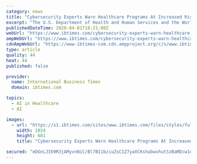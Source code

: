 ```yaml
---
category: news
title: "Cybersecurity Experts Warn Healthcare Programs At Increased Risk To Hackers During COVID-19 Pandemic"
excerpt: "The U.S. Department of Health and Human Services and the World Health Organization have reportedly suffered multiple ransomware attacks since the start of the COVID-19 pandemic."
publishedDateTime: 2020-04-01T18:21:00Z
webUrl: "https://www.ibtimes.com/cybersecurity-experts-warn-healthcare-programs-increased-risk-hackers-during-covid-19-2950871"
ampWebUrl: "https://www.ibtimes.com/cybersecurity-experts-warn-healthcare-programs-increased-risk-hackers-during-covid-19-2950871?amp=1"
cdnAmpWebUrl: "https://www-ibtimes-com.cdn.ampproject.org/c/s/www.ibtimes.com/cybersecurity-experts-warn-healthcare-programs-increased-risk-hackers-during-covid-19-2950871?amp=1"
type: article
quality: 44
heat: 44
published: false

provider:
  name: International Business Times
  domain: ibtimes.com

topics:
  - AI in Healthcare
  - AI

images:
  - url: "https://s1.ibtimes.com/sites/www.ibtimes.com/files/styles/full/public/2020/03/31/over-28-000-people-are-in-hospital-in.jpg"
    width: 1024
    height: 681
    title: "Cybersecurity Experts Warn Healthcare Programs At Increased Risk To Hackers During COVID-19 Pandemic"

secured: "eDGnLJI69R3jAMyvnNiC/Bl7BIibziuZsC1Z7yaXCKshabwvhutSzBaMDcw1ox5xRfFxM2SP4jh4N7ZqFTpCSTzNVVHIU3NSX3pTpMcNkKPdwtMWfb99JyN6c3ZzvqlrmMY+b31AhhNKFvrgBfqF/CCUgb5huqt9jCWHkTbvXKrV9VVSp5Awi5EcOrJsHa8/44JwlsQNBqva0l0YKIPhf6wvDu64kkgDvlAcYjdsZDZiJu1bMqyes3OYn/nZEEFYGlLSPLN5Hy6BMWxoXAVqPE6+Fj5RRQtSmuJCvSQ115YzRzhNBQVo9IuCC1mYulclZ6pMXY5r+CDYC+ZCTOeFuc3Km4EC6J4vdPID0KlkfCc0EABdo7gcDCpm+hN3t88r9yFeMeOt483yj9btFHeSZWghxTpF9zWNIrXo8FcoyyA1ySzC3llQ4x39y9MH86FrIXtsuAA8ZmWBHjm1ath8nS+c63yovlItZQu5R7GyMMQ=;YeMddPdkg7LsPLvna5VGjg=="
---
```


